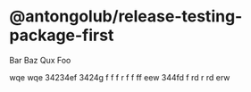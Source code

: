 # @antongolub/release-testing-package-first

Bar Baz Qux Foo

wqe wqe 34234ef 3424g f f f r f f ff
eew 344fd f rd r rd erw

